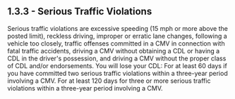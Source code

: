 ## 1.3.3 - Serious Traffic Violations
Serious traffic violations are excessive speeding (15 mph or more above the posted limit), reckless driving, improper or erratic lane changes, following a vehicle too closely, traffic offenses committed in a CMV in connection with fatal traffic accidents, driving a CMV without obtaining a CDL or having a CDL in the driver's possession, and driving a CMV without the proper class of CDL and/or endorsements.
You will lose your CDL: For at least 60 days if you have committed two serious traffic violations within a three-year period involving a CMV. For at least 120 days for three or more serious traffic violations within a three-year period involving a CMV.